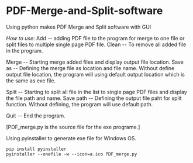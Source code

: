 # PDF-Merge-and-Split-software
Using python makes PDF Merge and Split software with GUI


*How to use:*
Add -- adding PDF file to the program for merge to one file or split files to multiple single page PDF file. 
Clean -- To remove all added file in the program.

Merge -- Starting merge added files and display output file location.
Save as -- Defining the merge file as location and file name. Without define output file location, the program will using default output location which is the same as exe file. 

Split -- Starting to split all file in the list to single page PDF files and display the file path and name. 
Save path -- Defining the output file paht for split function. Without defining, the program will use default path.

Quit -- End the program.


[PDF_merge.py is the source file for the exe programe.] 



Using pyinstaller to generate exe file for Windows OS.

```
pip install pyinstaller
pyinstaller --onefile -w --icon=a.ico PDF_merge.py
```

